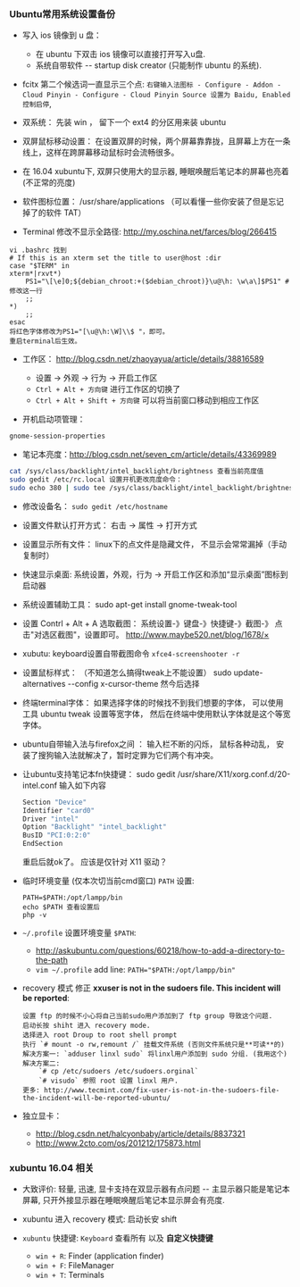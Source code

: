 ### Ubuntu常用系统设置备份
* 写入 ios 镜像到 u 盘：
	* 在 ubuntu 下双击 ios 镜像可以直接打开写入u盘. 
	* 系统自带软件 -- startup disk creator (只能制作 ubuntu 的系统).

* fcitx 第二个候选词一直显示三个点: `右键输入法图标 - Configure - Addon - Cloud Pinyin - Configure - Cloud Pinyin Source 设置为 Baidu, Enabled 控制启停`, 

* 双系统： 先装 win ， 留下一个 ext4 的分区用来装 ubuntu

* 双屏鼠标移动设置： 在设置双屏的时候，两个屏幕靠靠拢，且屏幕上方在一条线上，这样在跨屏幕移动鼠标时会流畅很多。

* 在 16.04 xubuntu下, 双屏只使用大的显示器, 睡眠唤醒后笔记本的屏幕也亮着(不正常的亮度)

* 软件图标位置： /usr/share/applications （可以看懂一些你安装了但是忘记掉了的软件 TAT） 

* Terminal 修改不显示全路径: http://my.oschina.net/farces/blog/266415
```
vi .bashrc 找到
# If this is an xterm set the title to user@host :dir
case "$TERM" in
xterm*|rxvt*)
    PS1="\[\e]0;${debian_chroot:+($debian_chroot)}\u@\h: \w\a\]$PS1" # 修改这一行
    ;;
*)
    ;;
esac
将红色字体修改为PS1="[\u@\h:\W]\\$ "，即可。
重启terminal后生效。
```

* 工作区： http://blog.csdn.net/zhaoyayua/article/details/38816589
    * 设置 -> 外观 -> 行为 -> 开启工作区
    * `Ctrl + Alt + 方向键` 进行工作区的切换了
    * `Ctrl + Alt + Shift + 方向键` 可以将当前窗口移动到相应工作区

* 开机启动项管理：
```bash
gnome-session-properties
```

* 笔记本亮度：http://blog.csdn.net/seven_cm/article/details/43369989
```bash
cat /sys/class/backlight/intel_backlight/brightness 查看当前亮度值
sudo gedit /etc/rc.local 设置开机更改亮度命令：
sudo echo 380 | sudo tee /sys/class/backlight/intel_backlight/brightness
```

* 修改设备名： `sudo gedit /etc/hostname`

* 设置文件默认打开方式： 右击 -> 属性 -> 打开方式

* 设置显示所有文件： linux下的点文件是隐藏文件， 不显示会常常漏掉（手动复制时） 

* 快速显示桌面:  系统设置，外观，行为 -> 开启工作区和添加“显示桌面”图标到启动器

* 系统设置辅助工具： sudo apt-get install gnome-tweak-tool

* 设置 Contrl + Alt + A 选取截图： 系统设置-》键盘-》快捷键-》截图-》 点击"对选区截图"，设置即可。 http://www.maybe520.net/blog/1678/×

* xubutu: keyboard设置自带截图命令  `xfce4-screenshooter -r`

* 设置鼠标样式： （不知道怎么搞得tweak上不能设置） sudo update-alternatives --config x-cursor-theme 然今后选择

* 终端terminal字体： 如果选择字体的时候找不到我们想要的字体， 可以使用工具 ubuntu tweak 设置等宽字体， 然后在终端中使用默认字体就是这个等宽字体。

* ubuntu自带输入法与firefox之间 ： 输入栏不断的闪烁， 鼠标各种动乱， 安装了搜狗输入法就解决了，暂时定罪为它们两个有冲突。

* 让ubuntu支持笔记本fn快捷键： sudo gedit /usr/share/X11/xorg.conf.d/20-intel.conf 输入如下内容
    ```bash
    Section "Device"
    Identifier "card0"
    Driver "intel"
    Option "Backlight" "intel_backlight"
    BusID "PCI:0:2:0"
    EndSection
    ```
	重启后就ok了。 应该是仅针对 X11 驱动？

* 临时环境变量 (仅本次切当前cmd窗口) `PATH` 设置:
    ```
    PATH=$PATH:/opt/lampp/bin
    echo $PATH 查看设置后
    php -v
    ```

* `~/.profile` 设置环境变量 `$PATH`: 
    * http://askubuntu.com/questions/60218/how-to-add-a-directory-to-the-path
    * `vim ~/.profile` add line: `PATH="$PATH:/opt/lampp/bin"`

* recovery 模式 修正 **xxuser is not in the sudoers file. This incident will be reported**:
    ```
    设置 ftp 的时候不小心将自己当前sudo用户添加到了 ftp group 导致这个问题.
    启动长按 shiht 进入 recovery mode.
    选择进入 root Droup to root shell prompt
    执行 `# mount -o rw,remount /` 挂载文件系统 (否则文件系统只是**可读**的)
    解决方案一: `adduser linxl sudo` 将linxl用户添加到 sudo 分组. (我用这个)
    解决方案二: 
        `# cp /etc/sudoers /etc/sudoers.orginal`
        `# visudo` 参照 root 设置 linxl 用户.
    更多: http://www.tecmint.com/fix-user-is-not-in-the-sudoers-file-the-incident-will-be-reported-ubuntu/
    ```

* 独立显卡：
    * http://blog.csdn.net/halcyonbaby/article/details/8837321
    * http://www.2cto.com/os/201212/175873.html


### xubuntu 16.04 相关
* 大致评价: 轻量, 迅速, 显卡支持在双显示器有点问题 -- 主显示器只能是笔记本屏幕, 只开外接显示器在睡眠唤醒后笔记本显示屏会有亮度.

* xubuntu 进入 recovery 模式: 启动长安 shift

* `xubuntu` 快捷键: `Keyboard` 查看所有 以及 **自定义快捷键**
    * `win + R`: Finder (application finder)
    * `win + F`: FileManager
    * `win + T`: Terminals
